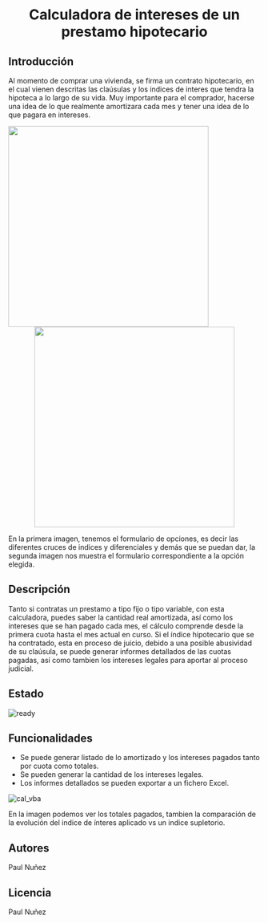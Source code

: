 # <h1 align="center"> Calculadora de intereses de un prestamo hipotecario </h1>

## Introducción

Al momento de comprar una vivienda, se firma un contrato hipotecario, en el cual vienen descritas las claúsulas y los indices de interes que tendra la hipoteca a lo largo de su vida.
Muy importante para el comprador, hacerse una idea de lo que realmente amortizara cada mes y tener una idea de lo que pagara en intereses.

<img align="left" width="400" height="400" src="https://github.com/Paul243654/Calculadora_hipotecaria_VBA/assets/112754073/84432f7f-c0fc-4ae0-a231-de8ac25e8ccc"> 
<p align="center">
  <img width="400" height="400" src="https://github.com/Paul243654/Calculadora_hipotecaria_VBA/assets/112754073/b23b5337-0f70-4472-920d-e022ed8e9904">   
</p>


En la primera imagen, tenemos el formulario de opciones, es decir las diferentes cruces de indices y diferenciales y demás que se puedan dar, la segunda imagen nos muestra el formulario correspondiente a la opción elegida.


## Descripción

Tanto si contratas un prestamo a tipo fijo o tipo variable, con esta calculadora, puedes saber la cantidad real amortizada, así como los intereses que se han pagado cada mes, el cálculo comprende desde la primera cuota hasta el mes actual en curso.
Si el índice hipotecario que se ha contratado, esta en proceso de juicio, debido a una posible abusividad de su claúsula, se puede generar informes detallados de las cuotas pagadas, así como tambien los intereses legales para aportar al proceso judicial.

## Estado

![ready](https://github.com/Paul243654/Calculadora_hipotecaria_VBA/assets/112754073/9c8c9455-72ab-46e8-8776-29fdf4fb7b48)


## Funcionalidades

- Se puede generar listado de lo amortizado y los intereses pagados tanto por cuota como totales.
- Se pueden generar la cantidad de los intereses legales.
- Los informes detallados se pueden exportar a un fichero Excel.

![cal_vba](https://github.com/Paul243654/Calculadora_hipotecaria_VBA/assets/112754073/fe983d9f-6db3-4f4d-937d-2c1e497e1290)


En la imagen podemos ver los totales pagados, tambien la comparación de la evolución del indice de ínteres aplicado vs un indice supletorio.

## Autores

Paul Nuñez

## Licencia

Paul Nuñez
